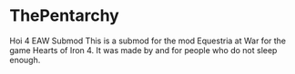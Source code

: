 # ThePentarchy
Hoi 4 EAW Submod
This is a submod for the mod Equestria at War for the game Hearts of Iron 4. It was made by and for people who do not sleep enough.
